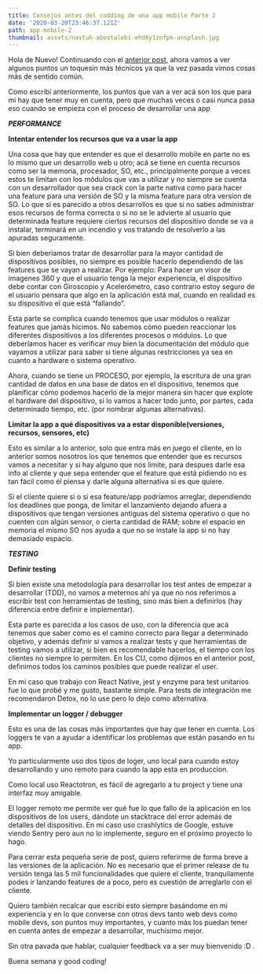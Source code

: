 ```yaml
---
title: Consejos antes del codding de una app mobile Parte 2
date: '2020-03-20T23:46:37.121Z'
path: app-mobile-2
thumbnail: assets/nastuh-abootalebi-ehd8y1znfpk-unsplash.jpg
---
```



Hola de Nuevo! Continuando con el [anterior post](https://medium.com/@enzzorp/consejos-antes-del-codding-de-una-app-mobile-parte-1-965ea873981), ahora vamos a ver algunos puntos un toquesin más técnicos ya que la vez pasada vimos cosas más de sentido común.

Como escribí anteriormente, los puntos que van a ver acá son los que para mi hay que tener muy en cuenta, pero que muchas veces o casi nunca pasa eso cuando se empieza con el proceso de desarrollar una app

***PERFORMANCE***

**Intentar entender los recursos que va a usar la app**

Una cosa que hay que entender es que el desarrollo mobile en parte no es lo mismo que un desarrollo web u otro; acá se tiene en cuenta recursos como ser la memoria, procesador, SO, etc., principalmente porque a veces estos te limitan con los módulos que vas a utilizar y no siempre se cuenta con un desarrollador que sea crack con la parte nativa como para hacer una feature para una versión de SO y la misma feature para otra version de SO. Lo que si es parecido a otros desarrollos es que si no sabes administrar esos recursos de forma correcta o si no se le advierte al usuario que determinada feature requiere ciertos recursos del dispositivo donde se va a instalar, terminará en un incendio y vos tratando de resolverlo a las apuradas seguramente.

Si bien deberíamos tratar de desarrollar para la mayor cantidad de dispositivos posibles, no siempre es posible hacerlo dependiendo de las features que se vayan a realizar. Por ejemplo: Para hacer un visor de imagenes 360 y que el usuario tenga la mejor experiencia, el dispositivo debe contar con Giroscopio y Acelerómetro, caso contrario estoy seguro de el usuario pensara que algo en la aplicación está mal, cuando en realidad es su dispositivo el que está “fallando”.

Esta parte se complica cuando tenemos que usar módulos o realizar features que jamás hicimos. No sabemos cómo pueden reaccionar los diferentes dispositivos a los diferentes procesos o módulos. Lo que deberíamos hacer es verificar muy bien la documentación del módulo que vayamos a utilizar para saber si tiene algunas restricciones ya sea en cuanto a hardware o sistema operativo.

Ahora, cuando se tiene un PROCESO, por ejemplo, la escritura de una gran cantidad de datos en una base de datos en el dispositivo, tenemos que planificar cómo podemos hacerlo de la mejor manera sin hacer que explote el hardware del dispositivo, si lo vamos a hacer todo junto, por partes, cada determinado tiempo, etc. (por nombrar algunas alternativas).

**Limitar la app a qué dispositivos va a estar disponible(versiones, recursos, sensores, etc)**

Esto es similar a lo anterior, solo que entra más en juego el cliente, en lo anterior somos nosotros los que tenemos que entender que es recursos vamos a necesitar y si hay alguno que nos limite, para despues darle esa info al cliente y que sepa entender que el feature que está pidiendo no es tan fácil como él piensa y darle alguna alternativa si es que quiere.

Si el cliente quiere si o si esa feature/app podríamos arreglar, dependiendo los deadlines que ponga, de limitar el lanzamiento dejando afuera a dispositivos que tengan versiones antiguas del sistema operativo o que no cuenten con algún sensor, o cierta cantidad de RAM; sobre el espacio en memoria el mismo SO nos ayuda a que no se instale la app si no hay demasiado espacio.

***TESTING***

**Definir testing**

Si bien existe una metodología para desarrollar los test antes de empezar a desarrollar (TDD), no vamos a meternos ahí ya que no nos referimos a escribir test con herramientas de testing, sino más bien a definirlos (hay diferencia entre definir e implementar).

Esta parte es parecida a los casos de uso, con la diferencia que acá tenemos que saber como es el camino correcto para llegar a determinado objetivo, y además definir si vamos a realizar tests y que herramientas de testing vamos a utilizar, si bien es recomendable hacerlos, el tiempo con los clientes no siempre lo permiten. En los CU, como dijimos en el anterior post, definimos todos los caminos posibles que puede realizar el user.

En mi caso que trabajo con React Native, jest y enzyme para test unitarios fue lo que probé y me gusto, bastante simple. Para tests de integración me recomendaron Detox, no lo use pero lo dejo como alternativa.

**Implementar un logger / debugger**

Esto es una de las cosas más importantes que hay que tener en cuenta. Los loggers te van a ayudar a identificar los problemas que están pasando en tu app.

Yo particularmente uso dos tipos de loger, uno local para cuando estoy desarrollando y uno remoto para cuando la app esta en produccion.

Como local uso Reactotron, es fácil de agregarlo a tu project y tiene una interfaz muy amigable.

El logger remoto me permite ver qué fue lo que fallo de la aplicación en los dispositivos de los users, dándote un stacktrace del error además de detalles del dispositivo. En mi caso uso crashlytics de Google, estuve viendo Sentry pero aun no lo implemente, seguro en el próximo proyecto lo hago.

Para cerrar esta pequeña serie de post, quiero referirme de forma breve a las versiones de la aplicación. No es necesario que el primer release de tu versión tenga las 5 mil funcionalidades que quiere el cliente, tranquilamente podes ir lanzando features de a poco, pero es cuestión de arreglarlo con el cliente.

Quiero también recalcar que escribí esto siempre basándome en mi experiencia y en lo que converse con otros devs tanto web devs como mobile devs, son puntos muy importantes, y cuanto más los puedan tener en cuenta antes de empezar a desarrollar, muchísimo mejor.

Sin otra pavada que hablar, cualquier feedback va a ser muy bienvenido :D .

Buena semana y good coding!
